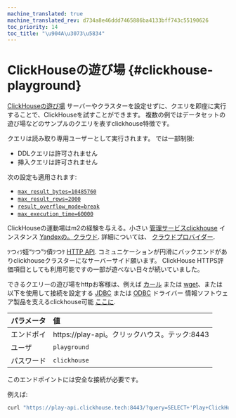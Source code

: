 ```yaml
---
machine_translated: true
machine_translated_rev: d734a8e46ddd7465886ba4133bff743c55190626
toc_priority: 14
toc_title: "\u904A\u3073\u5834"
---
```


# ClickHouseの遊び場 {#clickhouse-playground}

[ClickHouseの遊び場](https://play.clickhouse.tech?file=welcome) サーバーやクラスターを設定せずに、クエリを即座に実行することで、ClickHouseを試すことができます。
複数の例ではデータセットの遊び場などのサンプルのクエリを表すclickhouse特徴です。

クエリは読み取り専用ユーザーとして実行されます。 では一部制限:

-   DDLクエリは許可されません
-   挿入クエリは許可されません

次の設定も適用されます:
- [`max_result_bytes=10485760`](../operations/settings/query_complexity/#max-result-bytes)
- [`max_result_rows=2000`](../operations/settings/query_complexity/#setting-max_result_rows)
- [`result_overflow_mode=break`](../operations/settings/query_complexity/#result-overflow-mode)
- [`max_execution_time=60000`](../operations/settings/query_complexity/#max-execution-time)

ClickHouseの運動場はm2の経験を与える。小さい
[管理サービスclickhouse](https://cloud.yandex.com/services/managed-clickhouse)
インスタンス [Yandexの。クラウド](https://cloud.yandex.com/).
詳細については、 [クラウドプロバイダー](../commercial/cloud.md).

ﾂつｨﾂ姪“ﾂつ”ﾂ債ﾂつｹ [HTTP API](../interfaces/http.md).
コミュニケーションが円滑にバックエンドがありclickhouseクラスターになサーバーサイド願います。
ClickHouse HTTPS評価項目としても利用可能ですの一部が遊べない日々が続いていました。

できるクエリーの遊び場をhttpお客様は、例えば [カール](https://curl.haxx.se) または [wget](https://www.gnu.org/software/wget/)、または以下を使用して接続を設定する [JDBC](../interfaces/jdbc.md) または [ODBC](../interfaces/odbc.md) ドライバー
情報ソフトウェア製品を支えるclickhouse可能 [ここに](../interfaces/index.md).

| パラメータ | 値                                            |
|:-----------|:----------------------------------------------|
| エンドポイ | https://play-api。クリックハウス。テック:8443 |
| ユーザ     | `playground`                                  |
| パスワード | `clickhouse`                                  |

このエンドポイントには安全な接続が必要です。

例えば:

``` bash
curl "https://play-api.clickhouse.tech:8443/?query=SELECT+'Play+ClickHouse!';&user=playground&password=clickhouse&database=datasets"
```
